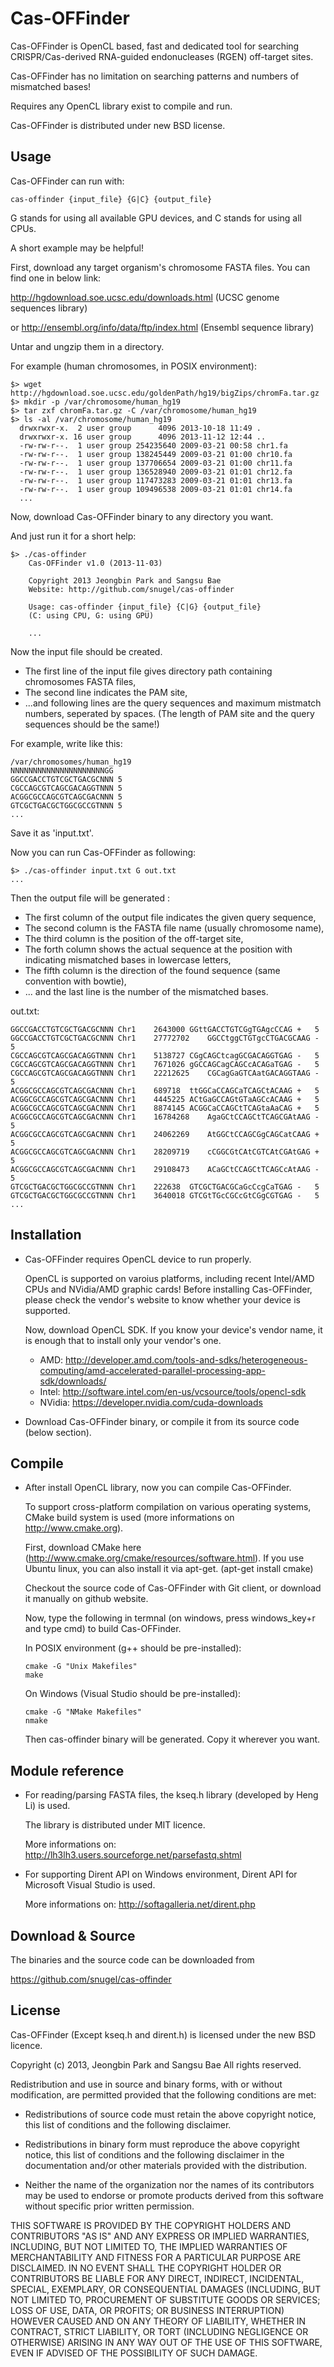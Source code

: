 Cas-OFFinder
==================================

Cas-OFFinder is OpenCL based, fast and dedicated tool for searching
CRISPR/Cas-derived RNA-guided endonucleases (RGEN) off-target sites.

Cas-OFFinder has no limitation on searching patterns and numbers of mismatched bases!

Requires any OpenCL library exist to compile and run.

Cas-OFFinder is distributed under new BSD license.

Usage
-------

Cas-OFFinder can run with:
  
    cas-offinder {input_file} {G|C} {output_file}

G stands for using all available GPU devices, and C stands for using all CPUs.

A short example may be helpful!

First, download any target organism's chromosome FASTA files. You can find one in below link:

http://hgdownload.soe.ucsc.edu/downloads.html (UCSC genome sequences library)

or http://ensembl.org/info/data/ftp/index.html (Ensembl sequence library)
  
Untar and ungzip them in a directory.

For example (human chromosomes, in POSIX environment):
    
    $> wget http://hgdownload.soe.ucsc.edu/goldenPath/hg19/bigZips/chromFa.tar.gz
    $> mkdir -p /var/chromosome/human_hg19
    $> tar zxf chromFa.tar.gz -C /var/chromosome/human_hg19
    $> ls -al /var/chromosome/human_hg19
      drwxrwxr-x.  2 user group      4096 2013-10-18 11:49 .
      drwxrwxr-x. 16 user group      4096 2013-11-12 12:44 ..
      -rw-rw-r--.  1 user group 254235640 2009-03-21 00:58 chr1.fa
      -rw-rw-r--.  1 user group 138245449 2009-03-21 01:00 chr10.fa
      -rw-rw-r--.  1 user group 137706654 2009-03-21 01:00 chr11.fa
      -rw-rw-r--.  1 user group 136528940 2009-03-21 01:01 chr12.fa
      -rw-rw-r--.  1 user group 117473283 2009-03-21 01:01 chr13.fa
      -rw-rw-r--.  1 user group 109496538 2009-03-21 01:01 chr14.fa
      ...

Now, download Cas-OFFinder binary to any directory you want.

And just run it for a short help:

    $> ./cas-offinder
        Cas-OFFinder v1.0 (2013-11-03)
        
        Copyright 2013 Jeongbin Park and Sangsu Bae
        Website: http://github.com/snugel/cas-offinder
        
        Usage: cas-offinder {input_file} {C|G} {output_file}
        (C: using CPU, G: using GPU)

        ...
        
Now the input file should be created.

- The first line of the input file gives directory path containing chromosomes FASTA files,
- The second line indicates the PAM site,
- ...and following lines are the query sequences and maximum mistmatch numbers, seperated by spaces.
(The length of PAM site and the query sequences should be the same!)

For example, write like this:

    /var/chromosomes/human_hg19
    NNNNNNNNNNNNNNNNNNNNNGG
    GGCCGACCTGTCGCTGACGCNNN 5
    CGCCAGCGTCAGCGACAGGTNNN 5
    ACGGCGCCAGCGTCAGCGACNNN 5
    GTCGCTGACGCTGGCGCCGTNNN 5
    ...

Save it as 'input.txt'.

Now you can run Cas-OFFinder as following:
 
    $> ./cas-offinder input.txt G out.txt
    ...
 
Then the output file will be generated :
- The first column of the output file indicates the given query sequence,
- The second column is the FASTA file name (usually chromosome name),
- The third column is the position of the off-target site,
- The forth column shows the actual sequence at the position
with indicating mismatched bases in lowercase letters,
- The fifth column is the direction of the found sequence (same convention with bowtie),
- ... and the last line is the number of the mismatched bases.

out.txt:

    GGCCGACCTGTCGCTGACGCNNN	Chr1	2643000	GGttGACCTGTCGgTGAgcCCAG	+	5
    GGCCGACCTGTCGCTGACGCNNN	Chr1	27772702	GGCCtggCTGTgcCTGACGCAAG	-	5
    CGCCAGCGTCAGCGACAGGTNNN	Chr1	5138727	CGgCAGCtcagGCGACAGGTGAG	-	5
    CGCCAGCGTCAGCGACAGGTNNN	Chr1	7671026	gGCCAGCagCAGCcACAGaTGAG	-	5
    CGCCAGCGTCAGCGACAGGTNNN	Chr1	22212625	CGCagGaGTCAatGACAGGTAAG	-	5
    ACGGCGCCAGCGTCAGCGACNNN	Chr1	689718	ttGGCaCCAGCaTCAGCtACAAG	+	5
    ACGGCGCCAGCGTCAGCGACNNN	Chr1	4445225	ACtGaGCCAGtGTaAGCcACAAG	+	5
    ACGGCGCCAGCGTCAGCGACNNN	Chr1	8874145	ACGGCaCCAGCtTCAGtaAaCAG	+	5
    ACGGCGCCAGCGTCAGCGACNNN	Chr1	16784268	AgaGCtCCAGCtTCAGCGAtAAG	-	5
    ACGGCGCCAGCGTCAGCGACNNN	Chr1	24062269	AtGGCtCCAGCGgCAGCatCAAG	+	5
    ACGGCGCCAGCGTCAGCGACNNN	Chr1	28209719	cCGGCGtCAtCGTCAtCGAtGAG	+	5
    ACGGCGCCAGCGTCAGCGACNNN	Chr1	29108473	ACaGCtCCAGCtTCAGCcAtAAG	-	5
    GTCGCTGACGCTGGCGCCGTNNN	Chr1	222638	GTCGCTGACGCaGcCcgCaTGAG	-	5
    GTCGCTGACGCTGGCGCCGTNNN	Chr1	3640018	GTCGtTGcCGCcGtCGgCGTGAG	-	5
    ...


Installation
----------------

* Cas-OFFinder requires OpenCL device to run properly.

  OpenCL is supported on varoius platforms, including recent Intel/AMD CPUs and NVidia/AMD graphic cards!
  Before installing Cas-OFFinder, please check the vendor's website to know whether your device is supported.
  
  Now, download OpenCL SDK. If you know your device's vendor name, it is enough that to install only your vendor's one.
  - AMD: http://developer.amd.com/tools-and-sdks/heterogeneous-computing/amd-accelerated-parallel-processing-app-sdk/downloads/
  - Intel: http://software.intel.com/en-us/vcsource/tools/opencl-sdk
  - NVidia: https://developer.nvidia.com/cuda-downloads

* Download Cas-OFFinder binary, or compile it from its source code (below section).

Compile
----------------
* After install OpenCL library, now you can compile Cas-OFFinder.
  
  To support cross-platform compilation on various operating systems,
  CMake build system is used (more informations on http://www.cmake.org).
  
  First, download CMake here (http://www.cmake.org/cmake/resources/software.html).
  If you use Ubuntu linux, you can also install it via apt-get.
  (apt-get install cmake)
  
  Checkout the source code of Cas-OFFinder with Git client,
  or download it manually on github website.
  
  Now, type the following in termnal (on windows, press windows_key+r and type cmd) to build Cas-OFFinder.

  In POSIX environment (g++ should be pre-installed):
  
      cmake -G "Unix Makefiles"
      make
      
  On Windows (Visual Studio should be pre-installed):
  
      cmake -G "NMake Makefiles"
      nmake
  
  Then cas-offinder binary will be generated. Copy it wherever you want.

Module reference
----------------

* For reading/parsing FASTA files, the kseq.h library (developed by Heng Li) is used.

  The library is distributed under MIT licence.

  More informations on:
  http://lh3lh3.users.sourceforge.net/parsefastq.shtml

* For supporting Dirent API on Windows environment,
  Dirent API for Microsoft Visual Studio is used.

  More informations on:
  http://softagalleria.net/dirent.php

Download & Source
--------
The binaries and the source code can be downloaded from

https://github.com/snugel/cas-offinder

License
-------
Cas-OFFinder (Except kseq.h and dirent.h) is licensed under the new BSD licence.

Copyright (c) 2013, Jeongbin Park and Sangsu Bae
All rights reserved.

Redistribution and use in source and binary forms, with or without modification,
are permitted provided that the following conditions are met:

* Redistributions of source code must retain the above copyright notice, this
  list of conditions and the following disclaimer.

* Redistributions in binary form must reproduce the above copyright notice, this
  list of conditions and the following disclaimer in the documentation and/or
  other materials provided with the distribution.

* Neither the name of the organization nor the names of its
  contributors may be used to endorse or promote products derived from
  this software without specific prior written permission.

THIS SOFTWARE IS PROVIDED BY THE COPYRIGHT HOLDERS AND CONTRIBUTORS "AS IS" AND
ANY EXPRESS OR IMPLIED WARRANTIES, INCLUDING, BUT NOT LIMITED TO, THE IMPLIED
WARRANTIES OF MERCHANTABILITY AND FITNESS FOR A PARTICULAR PURPOSE ARE
DISCLAIMED. IN NO EVENT SHALL THE COPYRIGHT HOLDER OR CONTRIBUTORS BE LIABLE FOR
ANY DIRECT, INDIRECT, INCIDENTAL, SPECIAL, EXEMPLARY, OR CONSEQUENTIAL DAMAGES
(INCLUDING, BUT NOT LIMITED TO, PROCUREMENT OF SUBSTITUTE GOODS OR SERVICES;
LOSS OF USE, DATA, OR PROFITS; OR BUSINESS INTERRUPTION) HOWEVER CAUSED AND ON
ANY THEORY OF LIABILITY, WHETHER IN CONTRACT, STRICT LIABILITY, OR TORT
(INCLUDING NEGLIGENCE OR OTHERWISE) ARISING IN ANY WAY OUT OF THE USE OF THIS
SOFTWARE, EVEN IF ADVISED OF THE POSSIBILITY OF SUCH DAMAGE.

